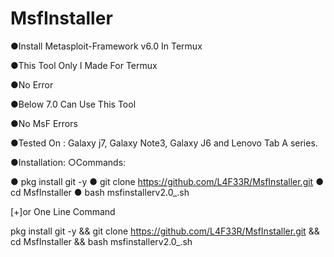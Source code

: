 # MsfInstaller
●Install Metasploit-Framework v6.0 In Termux

●This Tool Only I Made For Termux 

●No Error

●Below 7.0 Can Use This Tool

●No MsF Errors

●Tested On : Galaxy j7, Galaxy Note3, Galaxy J6 and Lenovo Tab A series.

●Installation:
  ○Commands:
   
  ● pkg install git -y
  ● git clone https://github.com/L4F33R/MsfInstaller.git
  ● cd MsfInstaller
  ● bash msfinstallerv2.0_.sh

   [+]or One Line Command
  
   pkg install git -y && git clone https://github.com/L4F33R/MsfInstaller.git && cd MsfInstaller && bash msfinstallerv2.0_.sh


      
